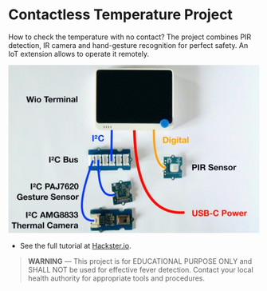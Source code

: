 # Contactless Temperature Project

How to check the temperature with no contact? The project combines PIR detection, IR camera and hand-gesture recognition for perfect safety. An IoT extension allows to operate it remotely.

![](https://github.com/rei-vilo/ContactLessTemperatureProject/blob/master/Schematics.jpeg)

+ See the full tutorial at [Hackster.io](https://www.hackster.io/rei-vilo/contactless-temperature-monitor-6fa25f).

> **WARNING** — This project is for EDUCATIONAL PURPOSE ONLY and SHALL NOT be used for effective fever detection. Contact your local health authority for appropriate tools and procedures.

